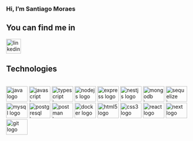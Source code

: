 <div align="justify">
  
### Hi, I’m Santiago Moraes

## You can find me in
<p align="left">
<a href="https://www.linkedin.com/in/santiago-moraes-1361671b5/" target="blank"><img src="https://img.shields.io/static/v1?message=LinkedIn&logo=linkedin&label=&color=0077B5&logoColor=white&labelColor=&style=for-the-badge" height="40" alt="linkedin logo" /></a>
</p>

## Technologies
<br clear="both">

<div align="left">
  <img src="https://cdn.jsdelivr.net/gh/devicons/devicon/icons/java/java-original-wordmark.svg"  height="42" width="58" alt="java logo"/>
  <img src="https://cdn.jsdelivr.net/gh/devicons/devicon/icons/javascript/javascript-original.svg" height="42" width="58" alt="javascript logo">
  <img src="https://cdn.jsdelivr.net/gh/devicons/devicon/icons/typescript/typescript-original.svg" height="42" width="58" alt="typescript logo"/> 
  <img src="https://cdn.jsdelivr.net/gh/devicons/devicon/icons/nodejs/nodejs-original.svg" height="42" width="58" alt="nodejs logo"  />
  <img src="https://cdn.jsdelivr.net/gh/devicons/devicon/icons/express/express-original.svg" height="42" width="58" alt="express logo"  />
  <img src="https://cdn.jsdelivr.net/gh/devicons/devicon/icons/nestjs/nestjs-plain.svg" height="42" width="58" alt="nestjs logo"/>
  <img src="https://cdn.jsdelivr.net/gh/devicons/devicon/icons/mongodb/mongodb-original.svg" height="42" width="58" alt="mongodb logo"  />
  <img src="https://cdn.jsdelivr.net/gh/devicons/devicon/icons/sequelize/sequelize-original.svg" height="42" width="58" alt="sequelize logo"  />
  <img src="https://cdn.jsdelivr.net/gh/devicons/devicon/icons/mysql/mysql-original.svg" height="42" width="58" alt="mysql logo"  />
  <img src="https://cdn.jsdelivr.net/gh/devicons/devicon/icons/postgresql/postgresql-original.svg" height="42" width="58" alt="postgresql logo"  />
  <img src="https://www.svgrepo.com/show/354202/postman-icon.svg" height="42" width="58" alt="postman logo"/>
  <img src="https://cdn.jsdelivr.net/gh/devicons/devicon/icons/docker/docker-original-wordmark.svg" height="42" width="58" alt="docker logo"/>

  <img src="https://cdn.jsdelivr.net/gh/devicons/devicon/icons/html5/html5-original.svg" height="42" width="58" alt="html5 logo"  />
  <img src="https://cdn.jsdelivr.net/gh/devicons/devicon/icons/css3/css3-original.svg" height="42" width="58" alt="css3 logo"  />
  <img src="https://cdn.jsdelivr.net/gh/devicons/devicon/icons/react/react-original-wordmark.svg" height="42" width="58" alt="react logo"/>
  <img src="https://cdn.jsdelivr.net/gh/devicons/devicon/icons/nextjs/nextjs-original-wordmark.svg" height="42" width="58" alt="next logo"/>
  <img src="https://cdn.jsdelivr.net/gh/devicons/devicon/icons/git/git-plain-wordmark.svg" height="42" width="58" alt="git logo"/>
          
</div>

</div>
